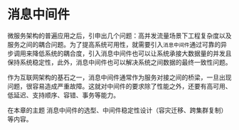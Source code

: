 # 消息中间件

微服务架构的普遍应用之后，引申出几个问题：高并发流量场景下工程复杂度以及服务之间的耦合问题。为了提高系统可用性，就需要引入`消息中间件`通过可靠的异步调用来降低系统的耦合度，引入消息中间件也可以让系统承接大数据量的并发且保持系统稳定性，此外，消息中间件也可以解决系统之间数据的最终一致性问题。


作为互联网架构的基石之一，消息中间件通常作为服务对接之间的桥梁，一旦出现问题，很容易造成严重故障。这就对中间件的要求除了性能之外，还要有高可用、低延迟、支持顺序、容错、事务等能力。

在本章的主题 消息中间件的选型、中间件稳定性设计（容灾迁移、跨集群复制）等内容。